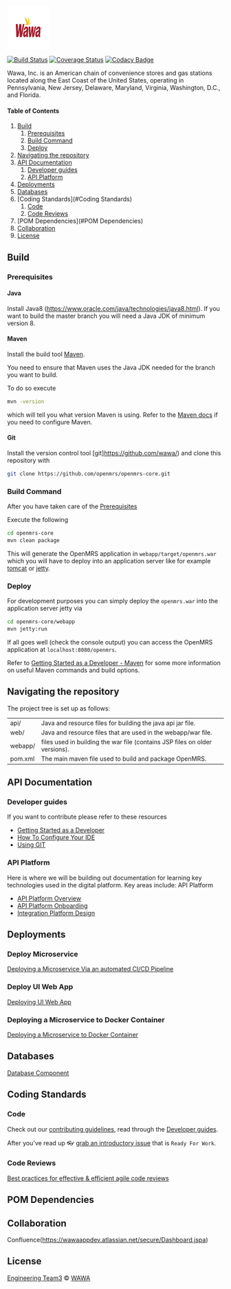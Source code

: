 <img src="images/wawa.jpg" width="100" height="100"/>

[![Build Status](https://travis-ci.org/openmrs/openmrs-core.svg?branch=master)](https://travis-ci.org/openmrs/openmrs-core) [![Coverage Status](https://coveralls.io/repos/github/openmrs/openmrs-core/badge.svg?branch=master)](https://coveralls.io/github/openmrs/openmrs-core?branch=master) [![Codacy Badge](https://api.codacy.com/project/badge/Grade/a51303ee46c34775a7c31c8d6016da6b)](https://www.codacy.com/app/openmrs/openmrs-core?utm_source=github.com&amp;utm_medium=referral&amp;utm_content=openmrs/openmrs-core&amp;utm_campaign=Badge_Grade)

Wawa, Inc. is an American chain of convenience stores and gas stations located along the East Coast of the United States, operating in Pennsylvania, New Jersey, Delaware, Maryland, Virginia, Washington, D.C., and Florida.

#### Table of Contents

1. [Build](#build)
   1. [Prerequisites](#prerequisites)
   2. [Build Command](#build-command)
   3. [Deploy](#deploy)
2. [Navigating the repository](#navigating-the-repository)
3. [API Documentation](#API-Documentation)
   1. [Developer guides](#developer-guides)
   2. [API Platform](#API-Platform)
5. [Deployments](#Deployments)
6. [Databases](#Databases)
7. [Coding Standards](#Coding Standards)
   1. [Code](#code)
   2. [Code Reviews](#code-reviews)
8. [POM Dependencies](#POM Dependencies)
9. [Collaboration](#Collaboration)
10. [License](#license)

## Build

### Prerequisites

#### Java

Install Java8 (https://www.oracle.com/java/technologies/java8.html).
If you want to build the master branch you will need a Java JDK of minimum version 8.

#### Maven

Install the build tool [Maven](https://maven.apache.org/).

You need to ensure that Maven uses the Java JDK needed for the branch you want to build.

To do so execute

```bash
mvn -version
```

which will tell you what version Maven is using. Refer to the [Maven docs](https://maven.apache.org/configure.html) if you need to configure Maven.

#### Git

Install the version control tool [git]https://github.com/wawa/) and clone this repository with

```bash
git clone https://github.com/openmrs/openmrs-core.git
```

### Build Command

After you have taken care of the [Prerequisites](#prerequisites)

Execute the following

```bash
cd openmrs-core
mvn clean package
```

This will generate the OpenMRS application in `webapp/target/openmrs.war` which you will have to deploy into an application server like for example [tomcat](https://tomcat.apache.org/) or [jetty](http://www.eclipse.org/jetty/).

### Deploy

For development purposes you can simply deploy the `openmrs.war` into the application server jetty via

```bash
cd openmrs-core/webapp
mvn jetty:run
```

If all goes well (check the console output) you can access the OpenMRS application at `localhost:8080/openmrs`.

Refer to [Getting Started as a Developer - Maven](https://wiki.openmrs.org/display/docs/Maven) for some more information
on useful Maven commands and build options.

## Navigating the repository

The project tree is set up as follows:

<table>
 <tr>
  <td>api/</td>
  <td>Java and resource files for building the java api jar file.</td>
 </tr>
 <tr>
  <td>web/</td>
  <td>Java and resource files that are used in the webapp/war file.</td>
 </tr>
 <tr>
  <td>webapp/</td>
  <td>files used in building the war file (contains JSP files on older versions).</td>
 </tr>
 <tr>
  <td>pom.xml</td>
  <td>The main maven file used to build and package OpenMRS.</td>
 </tr>  
</table>


## API Documentation

### Developer guides

If you want to contribute please refer to these resources

* [Getting Started as a Developer](https://developer.github.com/v3/guides/getting-started/)
* [How To Configure Your IDE](https://wiki.openmrs.org/display/docs/How-To+Setup+And+Use+Your+IDE)
* [Using GIT](https://docs.github.com/en/github/using-git)

### API Platform

Here is where we will be building out documentation for learning key technologies used in the digital platform.  Key areas include:
API Platform
* [API Platform Overview](https://wawaappdev.atlassian.net/wiki/spaces/KM/pages/212926824/API+Platform+Overview)
* [API Platform Onboarding](https://wawaappdev.atlassian.net/wiki/spaces/KM/pages/328799337/API+Platform+Onboarding)
* [Integration Platform Design](https://wawaappdev.atlassian.net/wiki/spaces/KM/pages/344495079/Integration+Platform+Design)

## Deployments

### Deploy Microservice

[Deploying a Microservice Via an automated CI/CD Pipeline](https://wawaappdev.atlassian.net/wiki/spaces/EE/pages/659751676/SBB+-+BE+Deploy+Microservice)

### Deploy UI Web App
[Deploying UI Web App](https://wawaappdev.atlassian.net/wiki/spaces/EE/pages/660046657/SBB+-+FE+Deploy+UI+Web+App)

### Deploying a Microservice to Docker Container
[Deploying a Microservice to Docker Container](https://www.javainuse.com/devOps/docker/docker-jar)

## Databases
[Database Component](https://wawaappdev.atlassian.net/wiki/spaces/EE/pages/662143302/Databases)

## Coding Standards

### Code

Check out our [contributing guidelines](CONTRIBUTING.md), read through the [Developer guides](#developer-guides).

After you've read up :eyeglasses: [grab an introductory issue](https://wiki.openmrs.org/display/docs/Getting+Started+as+a+Developer) that is `Ready For Work`.

### Code Reviews

[Best practices for effective & efficient agile code reviews](https://queue-it.com/blog/agile-code-review-best-practices/)

## POM Dependencies


## Collaboration

Confluence(https://wawaappdev.atlassian.net/secure/Dashboard.jspa)

## License

[Engineering Team3](https://wawaappdev.atlassian.net/secure/RapidBoard.jspa?rapidView=280&projectKey=EN3) © [WAWA](https://www.wawa.com/)

